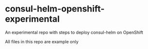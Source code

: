 # consul-helm-openshift-experimental
An experimental repo with steps to deploy consul-helm on OpenShift

All files in this repo are example only
